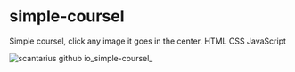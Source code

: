 # simple-coursel
Simple coursel, click any image it goes in the center.
HTML CSS JavaScript

![scantarius github io_simple-coursel_](https://user-images.githubusercontent.com/32017278/235455485-6b298dfb-a0fa-4262-ad34-f31976fa0d7a.png)
